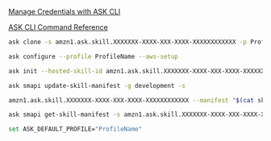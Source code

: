 [Manage Credentials with ASK CLI](https://developer.amazon.com/en-US/docs/alexa/smapi/manage-credentials-with-ask-cli.html)

[ASK CLI Command Reference](https://developer.amazon.com/en-GB/docs/alexa/smapi/ask-cli-command-reference.html#smapi-command)

```bash
ask clone -s amzn1.ask.skill.XXXXXXX-XXXX-XXX-XXXX-XXXXXXXXXXXX -p ProfileName

ask configure --profile ProfileName --aws-setup

ask init --hosted-skill-id amzn1.ask.skill.XXXXXXX-XXXX-XXX-XXXX-XXXXXXXXXXXX

ask smapi update-skill-manifest -g development -s

amzn1.ask.skill.XXXXXXX-XXXX-XXX-XXXX-XXXXXXXXXXXX --manifest "$(cat skill-manifest.json)"

ask smapi get-skill-manifest -s amzn1.ask.skill.XXXXXXX-XXXX-XXX-XXXX-XXXXXXXXXXXX -g development > skillmanifest.json

```

```bash
set ASK_DEFAULT_PROFILE="ProfileName"
```
